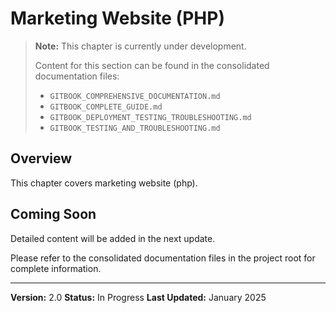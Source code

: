 # Marketing Website (PHP)

> **Note:** This chapter is currently under development.
>
> Content for this section can be found in the consolidated documentation files:
> - `GITBOOK_COMPREHENSIVE_DOCUMENTATION.md`
> - `GITBOOK_COMPLETE_GUIDE.md`
> - `GITBOOK_DEPLOYMENT_TESTING_TROUBLESHOOTING.md`
> - `GITBOOK_TESTING_AND_TROUBLESHOOTING.md`

## Overview

This chapter covers marketing website (php).

## Coming Soon

Detailed content will be added in the next update.

Please refer to the consolidated documentation files in the project root for complete information.

---

**Version:** 2.0
**Status:** In Progress
**Last Updated:** January 2025

